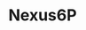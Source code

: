 ---
title: Nexus6P
crosslinks:
- Android
- GooglePixel
- youtubefactsbot
- nexus5x
- androidapps
- tasker
- AndroidQuestions
- ProjectFi
- legaladvice
- AndroidPreviews
- tmobile
- tmsbmeta
- androidcirclejerk
- autotldr
- Nexus5
- Nexus
- android
- androidquestions
- youtube
- LineageOS
---